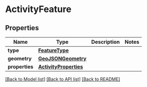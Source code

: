 # ActivityFeature

## Properties
Name | Type | Description | Notes
------------ | ------------- | ------------- | -------------
**type** | [**FeatureType**](FeatureType.md) |  | 
**geometry** | [**GeoJSONGeometry**](GeoJSONGeometry.md) |  | 
**properties** | [**ActivityProperties**](ActivityProperties.md) |  | 

[[Back to Model list]](../README.md#documentation-for-models) [[Back to API list]](../README.md#documentation-for-api-endpoints) [[Back to README]](../README.md)

